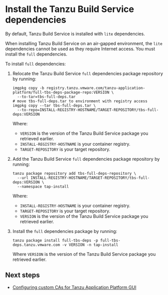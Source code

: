 # Install the Tanzu Build Service dependencies

By default, Tanzu Build Service is installed with `lite` dependencies.

When installing Tanzu Build Service on an air-gapped environment, the `lite` dependencies
cannot be used as they require Internet access.
You must install the `full` dependencies.

To install `full` dependencies:

1. Relocate the Tanzu Build Service `full` dependencies package repository by running:

    ```console
    imgpkg copy -b registry.tanzu.vmware.com/tanzu-application-platform/full-tbs-deps-package-repo:VERSION \
      --to-tar=tbs-full-deps.tar
    # move tbs-full-deps.tar to environment with registry access
    imgpkg copy --tar tbs-full-deps.tar \
      --to-repo=INSTALL-REGISTRY-HOSTNAME/TARGET-REPOSITORY/tbs-full-deps:VERSION
    ```

    Where:

    - `VERSION` is the version of the Tanzu Build Service package you retrieved earlier.
    - `INSTALL-REGISTRY-HOSTNAME` is your container registry.
    - `TARGET-REPOSITORY` is your target repository.

1. Add the Tanzu Build Service `full` dependencies package repository by running:

    ```console
    tanzu package repository add tbs-full-deps-repository \
      --url INSTALL-REGISTRY-HOSTNAME/TARGET-REPOSITORY/tbs-full-deps:VERSION \
      --namespace tap-install
    ```

    Where:

    - `INSTALL-REGISTRY-HOSTNAME` is your container registry.
    - `TARGET-REPOSITORY` is your target repository.
    - `VERSION` is the version of the Tanzu Build Service package you retrieved earlier.

1. Install the `full` dependencies package by running:

    ```console
    tanzu package install full-tbs-deps -p full-tbs-deps.tanzu.vmware.com -v VERSION -n tap-install
    ```

    Where `VERSION` is the version of the Tanzu Build Service package you retrieved earlier.
    
## <a id='next-steps'></a>Next steps

- [Configuring custom CAs for Tanzu Application Platform GUI](../tap-gui/non-standard-certs.md)
